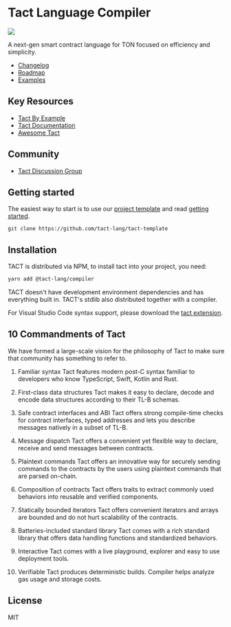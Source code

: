 # Tact Language Compiler

<img src="https://raw.githubusercontent.com/tact-lang/tact-docs/main/public/banner.jpeg">

A next-gen smart contract language for TON focused on efficiency and simplicity.

* [Changelog](/CHANGELOG.md)
* [Roadmap](/ROADMAP.md)
* [Examples](/examples/)

## Key Resources

* [Tact By Example](https://tact-by-example.org/00-hello-world)
* [Tact Documentation](https://docs.tact-lang.org)
* [Awesome Tact](https://github.com/tact-lang/awesome-tact)

## Community

* [Tact Discussion Group](https://t.me/tactlang)

## Getting started

The easiest way to start is to use our [project template](https://github.com/tact-lang/tact-template) and read [getting started](https://docs.tact-lang.org).

```
git clone https://github.com/tact-lang/tact-template
```

## Installation

TACT is distributed via NPM, to install tact into your project, you need:

```bash
yarn add @tact-lang/compiler
```

TACT doesn't have development environment dependencies and has everything built in. TACT's stdlib also distributed together with a compiler.

For Visual Studio Code syntax support, please download the [tact extension](https://marketplace.visualstudio.com/items?itemName=ton-community.tact-vscode).


## 10 Commandments of Tact

We have formed a large-scale vision for the philosophy of Tact to make sure that community has something to refer to.

1. Familiar syntax
Tact features modern post-C syntax familiar to developers who know TypeScript, Swift, Kotlin and Rust.

2. First-class data structures
Tact makes it easy to declare, decode and encode data structures according to their TL-B schemas.

3. Safe contract interfaces and ABI
Tact offers strong compile-time checks for contract interfaces, typed addresses and lets you describe messages natively in a subset of TL-B.

4. Message dispatch
Tact offers a convenient yet flexible way to declare, receive and send messages between contracts.

5. Plaintext commands
Tact offers an innovative way for securely sending commands to the contracts by the users using plaintext commands that are parsed on-chain.

6. Composition of contracts
Tact offers traits to extract commonly used behaviors into reusable and verified components.

7. Statically bounded iterators
Tact offers convenient iterators and arrays are bounded and do not hurt scalability of the contracts.

8. Batteries-included standard library
Tact comes with a rich standard library that offers data handling functions and standardized behaviors.

9. Interactive
Tact comes with a live playground, explorer and easy to use deployment tools.

10. Verifiable
Tact produces deterministic builds. Compiler helps analyze gas usage and storage costs.

## License

MIT
